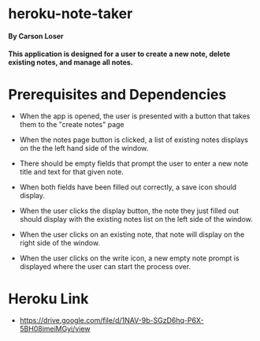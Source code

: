 # heroku-note-taker

#### By Carson Loser

#### This application is designed for a user to create a new note, delete existing notes, and manage all notes.

# Prerequisites and Dependencies

* When the app is opened, the user is presented with a button that takes them to the "create notes" page

* When the notes page button is clicked, a list of existing notes displays on the the left hand side of the window.

* There should be empty fields that prompt the user to enter a new note title and text for that given note.

* When both fields have been filled out correctly, a save icon should display.

* When the user clicks the display button, the note they just filled out should display with the existing notes list on the left side of the window.

* When the user clicks on an existing note, that note will display on the right side of the window.

* When the user clicks on the write icon, a new empty note prompt is displayed where the user can start the process over.


# Heroku Link

- https://drive.google.com/file/d/1NAV-9b-SGzD6hq-P6X-5BH08imeiMGyi/view

